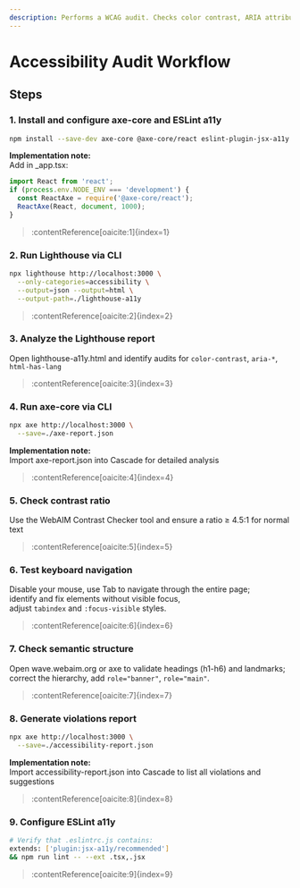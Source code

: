 ```yaml
---
description: Performs a WCAG audit. Checks color contrast, ARIA attributes, semantic structure and keyboard navigation, then proposes remedies for violations.
---
```


# Accessibility Audit Workflow

## Steps

### 1. Install and configure axe-core and ESLint a11y
```bash
npm install --save-dev axe-core @axe-core/react eslint-plugin-jsx-a11y
```

**Implementation note:**  
Add in _app.tsx:
```javascript
import React from 'react';
if (process.env.NODE_ENV === 'development') {
  const ReactAxe = require('@axe-core/react');
  ReactAxe(React, document, 1000);
}
```
> :contentReference[oaicite:1]{index=1}

### 2. Run Lighthouse via CLI
```bash
npx lighthouse http://localhost:3000 \
  --only-categories=accessibility \
  --output=json --output=html \
  --output-path=./lighthouse-a11y
```
> :contentReference[oaicite:2]{index=2}

### 3. Analyze the Lighthouse report
Open lighthouse-a11y.html and identify audits for `color-contrast`, `aria-*`, `html-has-lang`
> :contentReference[oaicite:3]{index=3}

### 4. Run axe-core via CLI
```bash
npx axe http://localhost:3000 \
  --save=./axe-report.json
```

**Implementation note:**  
Import axe-report.json into Cascade for detailed analysis
> :contentReference[oaicite:4]{index=4}

### 5. Check contrast ratio
Use the WebAIM Contrast Checker tool and ensure a ratio ≥ 4.5:1 for normal text
> :contentReference[oaicite:5]{index=5}

### 6. Test keyboard navigation
Disable your mouse, use Tab to navigate through the entire page;  
identify and fix elements without visible focus,  
adjust `tabindex` and `:focus-visible` styles.
> :contentReference[oaicite:6]{index=6}

### 7. Check semantic structure
Open wave.webaim.org or axe to validate headings (h1-h6) and landmarks;  
correct the hierarchy, add `role="banner"`, `role="main"`.
> :contentReference[oaicite:7]{index=7}

### 8. Generate violations report
```bash
npx axe http://localhost:3000 \
  --save=./accessibility-report.json
```

**Implementation note:**  
Import accessibility-report.json into Cascade to list all violations and suggestions
> :contentReference[oaicite:8]{index=8}

### 9. Configure ESLint a11y
```bash
# Verify that .eslintrc.js contains:
extends: ['plugin:jsx-a11y/recommended']
&& npm run lint -- --ext .tsx,.jsx
```
> :contentReference[oaicite:9]{index=9}
